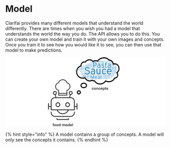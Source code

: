 # Model

Clarifai provides many different models that understand the world differently. There are times when you wish you had a model that understands the world the way you do. The API allows you to do this. You can create your own model and train it with your own images and concepts. Once you train it to see how you would like it to see, you can then use that model to make predictions.

![](../../images//model_concepts.jpg)

{% hint style="info" %}
A model contains a group of concepts. A model will only see the concepts it contains.
{% endhint %}
